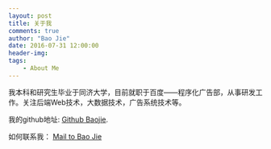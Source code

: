 ```yaml
---
layout: post
title: 关于我
comments: true
author: "Bao Jie"
date: 2016-07-31 12:00:00
header-img: 
tags:
    - About Me
---
```


我本科和研究生毕业于同济大学，目前就职于百度——程序化广告部，从事研发工作。关注后端Web技术，大数据技术，广告系统技术等。

我的github地址: [Github Baojie](https://github.com/jiebaojie).

如何联系我：
[Mail to Bao Jie](mailto:jiebaojiebj@gmail.com)

